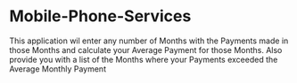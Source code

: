# Mobile-Phone-Services
This application wil enter any number of Months  with the Payments made in those Months and calculate  your Average Payment for those  Months. Also provide you  with a list of the Months where your Payments exceeded  the Average Monthly Payment
